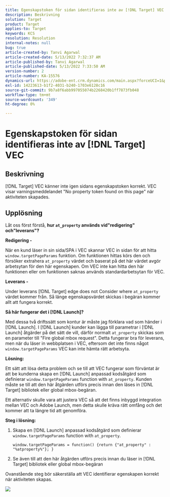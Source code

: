 ```yaml
---
title: Egenskapstoken för sidan identifieras inte av [!DNL Target] VEC
description: Beskrivning
solution: Target
product: Target
applies-to: Target
keywords: KCS
resolution: Resolution
internal-notes: null
bug: true
article-created-by: Tanvi Agarwal
article-created-date: 5/13/2022 7:32:37 AM
article-published-by: Tanvi Agarwal
article-published-date: 5/13/2022 7:33:50 AM
version-number: 2
article-number: KA-15576
dynamics-url: https://adobe-ent.crm.dynamics.com/main.aspx?forceUCI=1&pagetype=entityrecord&etn=knowledgearticle&id=391ddcdb-8ed2-ec11-a7b5-00224809c27a
exl-id: 14223613-b1f2-4031-b240-1703e6128c16
source-git-commit: 9b7a8f6abb997055074b2268420b1ff7873fb048
workflow-type: tm+mt
source-wordcount: '349'
ht-degree: 0%

---
```


# Egenskapstoken för sidan identifieras inte av [!DNL Target] VEC

## Beskrivning

[!DNL Target] VEC känner inte igen sidans egenskapstoken korrekt. VEC visar varningsmeddelandet &quot;No property token found on this page&quot; när aktiviteten skapades.

## Upplösning

Låt oss först förstå, <b>hur `at_property` används vid&quot;redigering&quot; och&quot;leverans&quot;?</b>

<b>Redigering -</b>

När en kund läser in sin sida/SPA i VEC skannar VEC in sidan för att hitta `window.targetPageParams` funktion. Om funktionen hittas körs den och försöker extrahera `at_property` värdet och baserat på det här värdet avgör arbetsytan för den här egenskapen. Om VEC inte kan hitta den här funktionen eller om funktionen saknas används standardarbetsytan för VEC.

<b>Leverans -</b>

Under leverans [!DNL Target] edge does not Consider where `at_property` värdet kommer från. Så länge egenskapsvärdet skickas i begäran kommer allt att fungera korrekt.

<b>Så här fungerar det i [!DNL Launch]?</b>

Med dessa två driftssätt som kontur är måste jag förklara vad som händer i [!DNL Launch]. I [!DNL Launch] kunder kan lägga till parametrar i [!DNL Launch] åtgärder på det sätt de vill, därför normalt `at_property` skickas som en parameter till &quot;Fire global mbox request&quot;. Detta fungerar bra för leverans, men när du läser in webbplatsen i VEC, eftersom det inte finns något `window.targetPageParams` VEC kan inte hämta rätt arbetsyta.

<b>Lösning:</b>

Ett sätt att lösa detta problem och se till att VEC fungerar som förväntat är att be kunderna skapa en [!DNL Launch] anpassad kodsåtgärd som definierar `window.targetPageParams` function with `at_property`. Kunden måste se till att den här åtgärden utförs precis innan den läses in [!DNL Target] bibliotek eller global mbox-begäran.

Ett alternativ skulle vara att justera VEC så att det finns inbyggd integration mellan VEC och Adobe Launch, men detta skulle kräva rätt omfång och det kommer att ta längre tid att genomföra.

<b>Steg i lösning:</b>

1. Skapa en [!DNL Launch] anpassad kodsåtgärd som definierar `window.targetPageParams` function with `at_property`.

   ```
   window.targetPageParams = function() {return {"at_property" : "%atproperty%"}; }
   ```

1. Se även till att den här åtgärden utförs precis innan du läser in [!DNL Target] bibliotek eller global mbox-begäran

Ovanstående steg bör säkerställa att VEC identifierar egenskapen korrekt när aktiviteten skapas.

![](http://omniture.custhelp.com/ci/inlineImage/get/3018176/a5a902ecd7ac849bb5bf0fa7e22e14e7)
